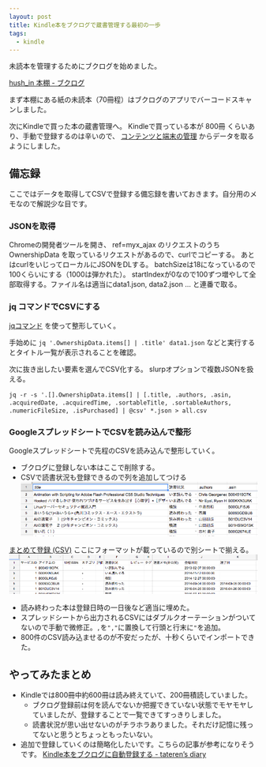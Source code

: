```yaml
---
layout: post
title: Kindle本をブクログで蔵書管理する最初の一歩
tags:
  - kindle
---
```


未読本を管理するためにブクログを始めました。

[hush_in 本棚 - ブクログ](http://booklog.jp/users/hush1n/)

まず本棚にある紙の未読本（70冊程）はブクログのアプリでバーコードスキャンしました。

次にKindleで買った本の蔵書管理へ。
Kindleで買っている本が 800冊 くらいあり、手動で登録するのは辛いので、
[コンテンツと端末の管理](https://www.amazon.co.jp/gp/digital/fiona/manage) からデータを取るようにしました。

## 備忘録

ここではデータを取得してCSVで登録する備忘録を書いておきます。自分用のメモなので解説少な目です。

### JSONを取得

Chromeの開発者ツールを開き、 ref=myx_ajax のリクエストのうち OwnershipData を取っているリクエストがあるので、curlでコピーする。 あとはcurlをいじってローカルにJSONをDLする。
batchSizeは18になっているので100くらいにする（1000は弾かれた）。
startIndexが0なので100ずつ増やして全部取得する。ファイル名は適当にdata1.json, data2.json ... と連番で取る。

### jq コマンドでCSVにする

[jqコマンド](http://stedolan.github.io/jq/) を使って整形していく。

手始めに `jq '.OwnershipData.items[] | .title' data1.json` などと実行するとタイトル一覧が表示されることを確認。

次に抜き出したい要素を選んでCSV化する。 slurpオプションで複数JSONを扱える。

```
jq -r -s '.[].OwnershipData.items[] | [.title, .authors, .asin, .acquiredDate, .acquiredTime, .sortableTitle, .sortableAuthors, .numericFileSize, .isPurchased] | @csv' *.json > all.csv
```

### GoogleスプレッドシートでCSVを読み込んで整形

Googleスプレッドシートで先程のCSVを読み込んで整形していく。

- ブクログに登録しない本はここで削除する。
- CSVで読書状況も登録できるので列を追加してつける
![spreadsheet](/images/2016/spreadsheet.png)


[まとめて登録 (CSV)](http://booklog.jp/input/file)
ここにフォーマットが載っているので別シートで揃える。
![spreadsheet2](/images/2016/spreadsheet2.png)

- 読み終わった本は登録日時の一日後など適当に埋めた。
- スプレッドシートから出力されるCSVにはダブルクオーテーションがついてないので手動で微修正。`,`を`","`に置換して行頭と行末に`"`を追加。
- 800件のCSV読み込ませるのが不安だったが、十秒くらいでインポートできた。


## やってみたまとめ

- Kindleでは800冊中約600冊は読み終えていて、200冊積読していました。
  - ブクログ登録前は何を読んでないか把握できていない状態でモヤモヤしていましたが、登録することで一覧できてすっきりしました。
  - 読書状況が思い出せないのがチラホラありました。それだけ記憶に残ってないと思うとちょっともったいない。
- 追加で登録していくのは簡略化したいです。こちらの記事が参考になりそうです。 [Kindle本をブクログに自動登録する - tateren’s diary](http://tateren.hateblo.jp/entry/2016/10/03/025425)
